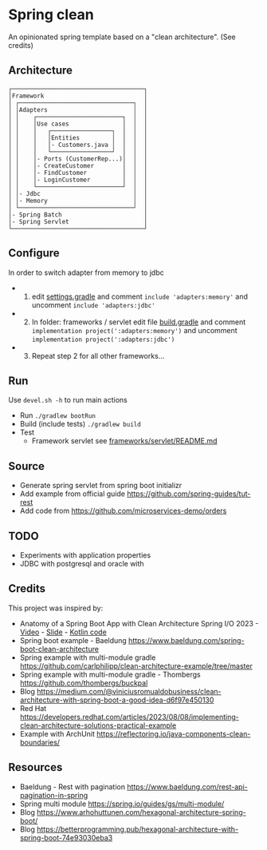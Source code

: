 # Spring clean

An opinionated spring template based on a "clean architecture". (See credits)

## Architecture
```
┌─────────────────────────────────────┐
│Framework                            │
│ ┌────────────────────────────────┐  │
│ │Adapters                        │  │
│ │    ┌────────────────────────┐  │  │
│ │    │Use cases               │  │  │
│ │    │   ┌─────────────────┐  │  │  │
│ │    │   │Entities         │  │  │  │
│ │    │   │- Customers.java │  │  │  │
│ │    │   └─────────────────┘  │  │  │
│ │    │- Ports (CustomerRep...)│  │  │
│ │    │- CreateCustomer        │  │  │
│ │    │- FindCustomer          │  │  │
│ │    │- LoginCustomer         │  │  │
│ │    └────────────────────────┘  │  │
│ │- Jdbc                          │  │
│ │- Memory                        │  │
│ └────────────────────────────────┘  │
│- Spring Batch                       │
│- Spring Servlet                     │
└─────────────────────────────────────┘
```

## Configure
In order to switch adapter from memory to jdbc
- 1) edit [settings.gradle](./settings.gradle) and comment `include 'adapters:memory'` and uncomment `include 'adapters:jdbc'`
- 2) In folder: frameworks / servlet edit file [build.gradle](./frameworks/servlet/build.gradle) and comment `implementation project(':adapters:memory')` and uncomment `implementation project(':adapters:jdbc')`
- 3) Repeat step 2 for all other frameworks...

## Run

Use `devel.sh -h` to run main actions

- Run `./gradlew bootRun`
- Build (include tests) `./gradlew build`
- Test
  - Framework servlet see [frameworks/servlet/README.md](./frameworks/servlet/README.md) 



## Source

- Generate spring servlet from spring boot initializr
- Add example from official guide <https://github.com/spring-guides/tut-rest>
- Add code from <https://github.com/microservices-demo/orders>

## TODO
- Experiments with application properties
- JDBC with postgresql and oracle with 

## Credits

This project was inspired by:

- Anatomy of a Spring Boot App with Clean Architecture Spring I/O 2023 - [Video](https://www.youtube.com/watch?v=mbNzUkNjrnA) - [Slide](https://www.slideshare.net/StevePember/anatomy-of-a-spring-boot-app-with-clean-architecture-spring-io-2023) - [ Kotlin code](https://github.com/spember/spring-shoestore)
- Spring boot example - Baeldung <https://www.baeldung.com/spring-boot-clean-architecture>
- Spring example with multi-module gradle <https://github.com/carlphilipp/clean-architecture-example/tree/master>
- Spring example with multi-module gradle - Thombergs <https://github.com/thombergs/buckpal>
- Blog <https://medium.com/@viniciusromualdobusiness/clean-architecture-with-spring-boot-a-good-idea-d6f97e450130>
- Red Hat <https://developers.redhat.com/articles/2023/08/08/implementing-clean-architecture-solutions-practical-example>
- Example with ArchUnit <https://reflectoring.io/java-components-clean-boundaries/>

## Resources
- Baeldung - Rest with pagination <https://www.baeldung.com/rest-api-pagination-in-spring>
- Spring multi module <https://spring.io/guides/gs/multi-module/>
- Blog <https://www.arhohuttunen.com/hexagonal-architecture-spring-boot/>
- Blog <https://betterprogramming.pub/hexagonal-architecture-with-spring-boot-74e93030eba3>

